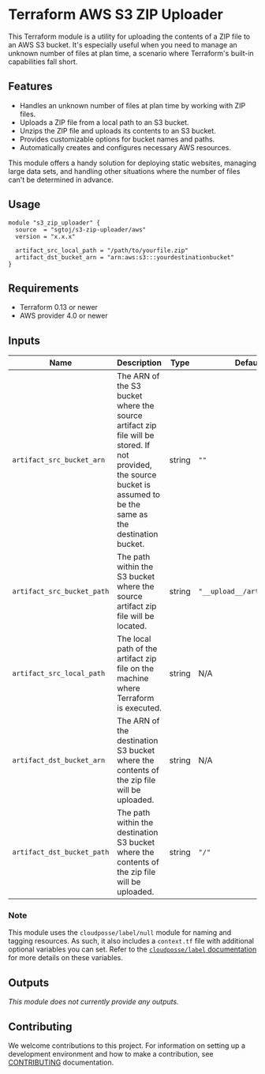 # Terraform AWS S3 ZIP Uploader

This Terraform module is a utility for uploading the contents of a ZIP file to
an AWS S3 bucket. It's especially useful when you need to manage an unknown
number of files at plan time, a scenario where Terraform's built-in capabilities
fall short.

## Features

- Handles an unknown number of files at plan time by working with ZIP files.
- Uploads a ZIP file from a local path to an S3 bucket.
- Unzips the ZIP file and uploads its contents to an S3 bucket.
- Provides customizable options for bucket names and paths.
- Automatically creates and configures necessary AWS resources.

This module offers a handy solution for deploying static websites, managing
large data sets, and handling other situations where the number of files can't
be determined in advance.

## Usage

```hcl
module "s3_zip_uploader" {
  source  = "sgtoj/s3-zip-uploader/aws"
  version = "x.x.x"

  artifact_src_local_path = "/path/to/yourfile.zip"
  artifact_dst_bucket_arn = "arn:aws:s3:::yourdestinationbucket"
}
```

## Requirements

- Terraform 0.13 or newer
- AWS provider 4.0 or newer

## Inputs

| Name                       | Description                                                                                                                                                         | Type   | Default                     | Required |
|----------------------------|---------------------------------------------------------------------------------------------------------------------------------------------------------------------|--------|-----------------------------|----------|
| `artifact_src_bucket_arn`  | The ARN of the S3 bucket where the source artifact zip file will be stored. If not provided, the source bucket is assumed to be the same as the destination bucket. | string | `""`                        | No       |
| `artifact_src_bucket_path` | The path within the S3 bucket where the source artifact zip file will be located.                                                                                   | string | `"__upload__/artifact.zip"` | No       |
| `artifact_src_local_path`  | The local path of the artifact zip file on the machine where Terraform is executed.                                                                                 | string | N/A                         | Yes      |
| `artifact_dst_bucket_arn`  | The ARN of the destination S3 bucket where the contents of the zip file will be uploaded.                                                                           | string | N/A                         | Yes      |
| `artifact_dst_bucket_path` | The path within the destination S3 bucket where the contents of the zip file will be uploaded.                                                                      | string | `"/"`                       | No       |

### Note

This module uses the `cloudposse/label/null` module for naming and tagging
resources. As such, it also includes a `context.tf` file with additional
optional variables you can set. Refer to the [`cloudposse/label` documentation](https://registry.terraform.io/modules/cloudposse/label/null/latest)
for more details on these variables.

## Outputs

_This module does not currently provide any outputs._

## Contributing

We welcome contributions to this project. For information on setting up a
development environment and how to make a contribution, see [CONTRIBUTING](./CONTRIBUTING.md)
documentation.

